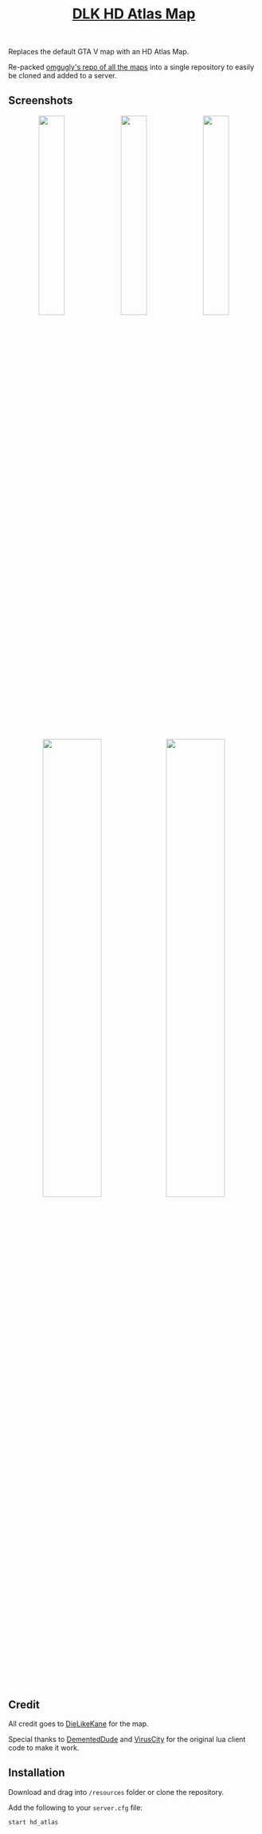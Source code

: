 <div align='center'><h1><a href='https://aothsa.com/2021/08/08/dlk-hd-atlas-map-for-fivem/'>DLK HD Atlas Map</a></h3></div>
<br>

Replaces the default GTA V map with an HD Atlas Map.

Re-packed [omgugly's repo of all the maps](https://github.com/omgugly/dlk_maps_fivem) into a single repository to easily be cloned and added to a server.

## Screenshots

<div align='center'>
<img src="https://dielikekane.files.wordpress.com/2017/06/demo-am-crop-template-0011.png" width="32%"></img> <img src="https://dielikekane.files.wordpress.com/2017/06/demo-am-crop-template-0021.png" width="32%"></img> <img src="https://dielikekane.files.wordpress.com/2017/06/demo-am-crop-template-0031.png" width="32%"></img> <img src="https://dielikekane.files.wordpress.com/2017/06/demo-am-crop-template-0041.png" width="48.5%"></img> <img src="https://dielikekane.files.wordpress.com/2017/06/demo-am-crop-template-0051.png" width="48.5%"></img> 
</div>

## Credit

All credit goes to [DieLikeKane](https://aothsa.com/2021/08/08/dlk-hd-atlas-map-for-fivem/) for the map.

Special thanks to [DementedDude](https://forum.cfx.re/u/dementeddude) and [VirusCity](https://forum.cfx.re/u/virus_city/) for the original lua client code to make it work.


## Installation

Download and drag into `/resources` folder or clone the repository.

Add the following to your `server.cfg` file:

```
start hd_atlas
```